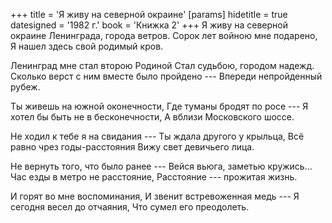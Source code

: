 +++
title = 'Я живу на северной окраине'
[params]
  hidetitle = true
  datesigned = '1982 г.'
  book = 'Книжка 2'
+++
Я живу на северной окраине
Ленинграда, города ветров.
Сорок лет войною мне подарено,
Я нашел здесь свой родимый кров.

Ленинград мне стал второю Родиной
Стал судьбою, городом надежд.
Сколько верст с ним вместе было пройдено ---
Впереди непройденный рубеж.

Ты живешь на южной оконечности,
Где туманы бродят по росе ---
Я хотел бы быть не в бесконечности,
А вблизи Московского шоссе.

Не ходил к тебе я на свидания ---
Ты ждала другого у крыльца,
Всё равно чрез годы-расстояния
Вижу свет девичьего лица.

Не вернуть того, что было ранее ---
Вейся вьюга, заметью кружись...
Час езды в метро не расстояние,
Расстояние --- прожитая жизнь.

И горят во мне воспоминания,
И звенит встревоженная медь ---
Я сегодня весел до отчаяния,
Что сумел его преодолеть.

<!-- 1982 г. -->
<!-- Книжка 2 -->
<!-- Книжка 0 -->
